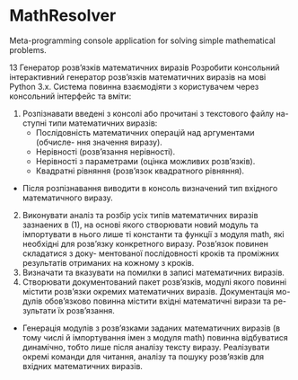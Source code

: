 # MathResolver
Meta-programming console application for solving simple mathematical problems.


13 Генератор розв’язкiв математичних виразiв
Розробити консольний iнтерактивний генератор розв’язкiв математичних виразiв на мовi Python 3.x. Система повинна взаємодiяти з користувачем через консольний iнтерфейс та вмiти:
1. Розпiзнавати введенi з консолi або прочитанi з текстового файлу на- ступнi типи математичних виразiв:
    - Послiдовнiсть математичних операцiй над аргументами (обчисле- ння значення виразу).
    - Нерiвностi (розв’язання нерiвностi).
    - Нерiвностi з параметрами (оцiнка можливих розв’язкiв).
    - Квадратнi рiвняння (розв’язок квадратного рiвняння).
- Пiсля розпiзнавання виводити в консоль визначений тип вхiдного математичного виразу.
2. Виконувати аналiз та розбiр усiх типiв математичних виразiв зазнаених в (1), на основi якого створювати новий модуль та iмпортувати в нього лише тi константи та функцiї з модуля math, якi необхiднi для розв’язку конкретного виразу. Розв’язок повинен складатися з доку- ментованої послiдовностi крокiв та промiжних результатiв отриманих на кожному з крокiв.
3. Визначати та вказувати на помилки в записi математичних виразiв.
4. Створювати документований пакет розв’язкiв, модулi якого повиннi мiстити розв’язки окремих математичних виразiв. Документацiя мо- дулiв обов’язково повинна мiстити вхiднi математичнi вирази та ре- зультати їх розв’язання.
- Генерацiя модулiв з розв’язками заданих математичних виразiв (в тому числi й iмпортування iмен з модуля math) повинна вiдбуватися динамiчно, тобто лише пiсля аналiзу тексту виразу.
Реалiзувати окремi команди для читання, аналiзу та пошуку розв’язкiв для вхiдних математичних виразiв.
